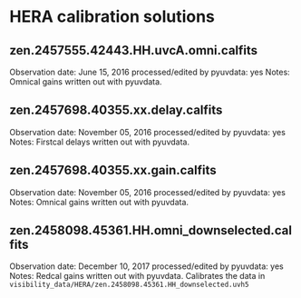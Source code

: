 # HERA calibration solutions


## zen.2457555.42443.HH.uvcA.omni.calfits

Observation date: June 15, 2016
processed/edited by pyuvdata: yes
Notes: Omnical gains written out with pyuvdata.

## zen.2457698.40355.xx.delay.calfits

Observation date: November 05, 2016
processed/edited by pyuvdata: yes
Notes: Firstcal delays written out with pyuvdata.

## zen.2457698.40355.xx.gain.calfits

Observation date: November 05, 2016
processed/edited by pyuvdata: yes
Notes: Omnical gains written out with pyuvdata.

## zen.2458098.45361.HH.omni_downselected.calfits

Observation date: December 10, 2017
processed/edited by pyuvdata: yes
Notes: Redcal gains written out with pyuvdata. Calibrates the data in
`visibility_data/HERA/zen.2458098.45361.HH_downselected.uvh5`